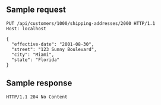 
Sample request
--------------

    PUT /api/customers/1000/shipping-addresses/2000 HTTP/1.1
    Host: localhost

    {
      "effective-date": "2001-08-30",
      "street": "123 Sunny Boulevard",
      "city": "Miami",
      "state": "Florida"
    }

Sample response
---------------

    HTTP/1.1 204 No Content
